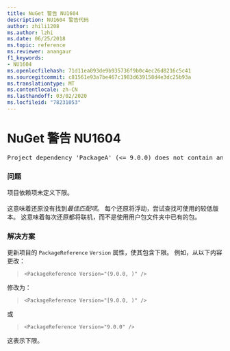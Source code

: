 ```yaml
---
title: NuGet 警告 NU1604
description: NU1604 警告代码
author: zhili1208
ms.author: lzhi
ms.date: 06/25/2018
ms.topic: reference
ms.reviewer: anangaur
f1_keywords:
- NU1604
ms.openlocfilehash: 71d11ea093de9b935736f9b0c4ec26d8216c5c41
ms.sourcegitcommit: c81561e93a7be467c1983d639158d4e3dc25b93a
ms.translationtype: MT
ms.contentlocale: zh-CN
ms.lasthandoff: 03/02/2020
ms.locfileid: "78231053"
---
```

# <a name="nuget-warning-nu1604"></a>NuGet 警告 NU1604

<pre>Project dependency 'PackageA' (&lt;= 9.0.0) does not contain an inclusive lower bound. Include a lower bound in the dependency version to ensure consistent restore results.</pre>

### <a name="issue"></a>问题
项目依赖项未定义下限。<br/><br/>这意味着还原没有找到*最佳匹配项*。 每个还原将浮动，尝试查找可使用的较低版本。 这意味着每次还原都将联机，而不是使用用户包文件夹中已有的包。

### <a name="solution"></a>解决方案
更新项目的 `PackageReference` `Version` 属性，使其包含下限。
例如，从以下内容更改：

> `<PackageReference Version="(9.0.0, )" />`

修改为：

> `<PackageReference Version="[9.0.0, )" />`

或

> `<PackageReference Version="9.0.0" />`

这表示下限。
